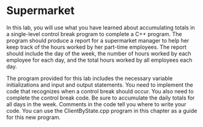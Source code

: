 # Supermarket

In this lab, you will use what you have learned about accumulating totals in a single-level control break program to complete a C++ program. The program should produce a report for a supermarket manager to help her keep track of the hours worked by her part-time employees. The report should include the day of the week, the number of hours worked by each employee for each day, and the total hours worked by all employees each day.

The program provided for this lab includes the necessary variable initializations and input and output statements. You need to implement the code that recognizes when a control break should occur. You also need to complete the control break code. Be sure to accumulate the daily totals for all days in the week. Comments in the code tell you where to write your code. You can use the ClientByState.cpp program in this chapter as a guide for this new program.

